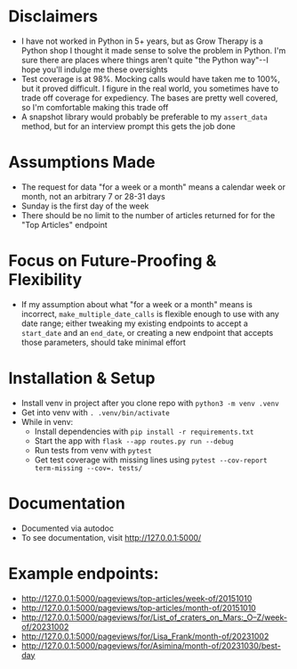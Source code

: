 # Disclaimers
- I have not worked in Python in 5+ years, but as Grow Therapy is a Python shop I thought it made sense to solve the problem in Python. I'm sure there are places where things aren't quite "the Python way"--I hope you'll indulge me these oversights
- Test coverage is at 98%. Mocking calls would have taken me to 100%, but it proved difficult. I figure in the real world, you sometimes have to trade off coverage for expediency. The bases are pretty well covered, so I'm comfortable making this trade off
- A snapshot library would probably be preferable to my `assert_data` method, but for an interview prompt this gets the job done

# Assumptions Made
- The request for data "for a week or a month" means a calendar week or month, not an arbitrary 7 or 28-31 days
- Sunday is the first day of the week
- There should be no limit to the number of articles returned for for the "Top Articles" endpoint

# Focus on Future-Proofing & Flexibility
- If my assumption about what "for a week or a month" means is incorrect, `make_multiple_date_calls` is flexible enough to use with any date range; either tweaking my existing endpoints to accept a `start_date` and an `end_date`, or creating a new endpoint that accepts those parameters, should take minimal effort

# Installation & Setup
- Install venv in project after you clone repo with `python3 -m venv .venv`
- Get into venv with `. .venv/bin/activate`
- While in venv:
  - Install dependencies with `pip install -r requirements.txt`    
  -  Start the app with `flask --app routes.py run --debug`
  - Run tests from venv with `pytest`
  - Get test coverage with missing lines using `pytest --cov-report term-missing --cov=. tests/`

# Documentation
- Documented via autodoc
- To see documentation, visit http://127.0.0.1:5000/

# Example endpoints:
- http://127.0.0.1:5000/pageviews/top-articles/week-of/20151010
- http://127.0.0.1:5000/pageviews/top-articles/month-of/20151010
- http://127.0.0.1:5000/pageviews/for/List_of_craters_on_Mars:_O–Z/week-of/20231002
- http://127.0.0.1:5000/pageviews/for/Lisa_Frank/month-of/20231002
- http://127.0.0.1:5000/pageviews/for/Asimina/month-of/20231030/best-day
